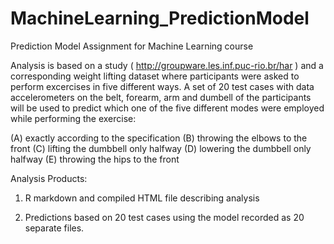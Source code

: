 # MachineLearning_PredictionModel
Prediction Model Assignment for Machine Learning course

Analysis is based on a study ( http://groupware.les.inf.puc-rio.br/har ) 
and a corresponding weight lifting  dataset where participants were asked 
to perform excercises in five different ways.  A set of 20 test cases with data
accelerometers on the belt, forearm, arm and dumbell of the participants will 
be used to predict which one of the five different modes were employed while 
performing the exercise: 

   (A) exactly according to the specification 
   (B) throwing the elbows to the front
   (C) lifting the dumbbell only halfway
   (D) lowering the dumbbell only halfway 
   (E) throwing the hips to the front

Analysis Products:

1) R markdown and compiled HTML file describing analysis

2) Predictions based on 20 test cases using the model recorded as 20 separate files.
